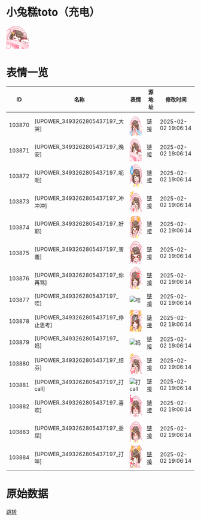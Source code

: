 # 小兔糕toto（充电）

<img src="./cover.png" height="60" alt="cover" />

# 表情一览

|ID|名称|表情|源地址|修改时间|
|----|----|----|----|----|
|103870|[UPOWER_3493262805437197_大哭]|<img src="./pic/103870_%5BUPOWER_3493262805437197_大哭%5D.png" height="60" alt="大哭"/>|[链接](https://i0.hdslb.com/bfs/garb/b12cb5e8a546bf78219d7c23ad7dc3ef3622fe15.png)|2025-02-02 19:06:14|
|103871|[UPOWER_3493262805437197_晚安]|<img src="./pic/103871_%5BUPOWER_3493262805437197_晚安%5D.png" height="60" alt="晚安"/>|[链接](https://i0.hdslb.com/bfs/garb/0a1013ba703e7af6ad4c71174c52810e39089627.png)|2025-02-02 19:06:14|
|103872|[UPOWER_3493262805437197_呃呃]|<img src="./pic/103872_%5BUPOWER_3493262805437197_呃呃%5D.png" height="60" alt="呃呃"/>|[链接](https://i0.hdslb.com/bfs/garb/6188a481363233f2e4ca3e839258fa88be7a2494.png)|2025-02-02 19:06:14|
|103873|[UPOWER_3493262805437197_冲冲冲]|<img src="./pic/103873_%5BUPOWER_3493262805437197_冲冲冲%5D.png" height="60" alt="冲冲冲"/>|[链接](https://i0.hdslb.com/bfs/garb/2931ab90a03d53f2a5c4202671a9814e958521bc.png)|2025-02-02 19:06:14|
|103874|[UPOWER_3493262805437197_好耶]|<img src="./pic/103874_%5BUPOWER_3493262805437197_好耶%5D.png" height="60" alt="好耶"/>|[链接](https://i0.hdslb.com/bfs/garb/fda8b12e7651c3cac933724d17537ff90bbf20d7.png)|2025-02-02 19:06:14|
|103875|[UPOWER_3493262805437197_害羞]|<img src="./pic/103875_%5BUPOWER_3493262805437197_害羞%5D.png" height="60" alt="害羞"/>|[链接](https://i0.hdslb.com/bfs/garb/299dfe4cd3cfbfe14c88f3a7dad887b5368ae957.png)|2025-02-02 19:06:14|
|103876|[UPOWER_3493262805437197_你再骂]|<img src="./pic/103876_%5BUPOWER_3493262805437197_你再骂%5D.png" height="60" alt="你再骂"/>|[链接](https://i0.hdslb.com/bfs/garb/aea86ba0e8fe7bec36cdb2b0feba830e53f28074.png)|2025-02-02 19:06:14|
|103877|[UPOWER_3493262805437197_哇]|<img src="./pic/103877_%5BUPOWER_3493262805437197_哇%5D.png" height="60" alt="哇"/>|[链接](https://i0.hdslb.com/bfs/garb/7e79dad396949e99d85161020bcf6470dfa1fc75.png)|2025-02-02 19:06:14|
|103878|[UPOWER_3493262805437197_停止思考]|<img src="./pic/103878_%5BUPOWER_3493262805437197_停止思考%5D.png" height="60" alt="停止思考"/>|[链接](https://i0.hdslb.com/bfs/garb/e10032b08081df6420ed13be5194cff4fb5c2c37.png)|2025-02-02 19:06:14|
|103879|[UPOWER_3493262805437197_妈]|<img src="./pic/103879_%5BUPOWER_3493262805437197_妈%5D.png" height="60" alt="妈"/>|[链接](https://i0.hdslb.com/bfs/garb/9e1117d76fd2ff6f47b8975d7bceb42d749b91d4.png)|2025-02-02 19:06:14|
|103880|[UPOWER_3493262805437197_结芬]|<img src="./pic/103880_%5BUPOWER_3493262805437197_结芬%5D.png" height="60" alt="结芬"/>|[链接](https://i0.hdslb.com/bfs/garb/127bbfb44927686229e5d4768368f29fa57e612b.png)|2025-02-02 19:06:14|
|103881|[UPOWER_3493262805437197_打call]|<img src="./pic/103881_%5BUPOWER_3493262805437197_打call%5D.png" height="60" alt="打call"/>|[链接](https://i0.hdslb.com/bfs/garb/f1b6739cf9437a407d3f8b42f357c607e6d903f5.png)|2025-02-02 19:06:14|
|103882|[UPOWER_3493262805437197_喜欢]|<img src="./pic/103882_%5BUPOWER_3493262805437197_喜欢%5D.png" height="60" alt="喜欢"/>|[链接](https://i0.hdslb.com/bfs/garb/01aa8c56d66262a397638e4a548eccec65926724.png)|2025-02-02 19:06:14|
|103883|[UPOWER_3493262805437197_委屈]|<img src="./pic/103883_%5BUPOWER_3493262805437197_委屈%5D.png" height="60" alt="委屈"/>|[链接](https://i0.hdslb.com/bfs/garb/34eb76364283829a4bb068ce9849732d9f0aea39.png)|2025-02-02 19:06:14|
|103884|[UPOWER_3493262805437197_打咩]|<img src="./pic/103884_%5BUPOWER_3493262805437197_打咩%5D.png" height="60" alt="打咩"/>|[链接](https://i0.hdslb.com/bfs/garb/00b3e7dfeaad2fd1742ca060583e575f441df57e.png)|2025-02-02 19:06:14|

# 原始数据

[跳转](./raw.json)

